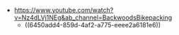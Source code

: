 - https://www.youtube.com/watch?v=Nz4dLVj1NEg&ab_channel=BackwoodsBikepacking
	- ((6450add4-859d-4af2-a775-eeee2a6181e6))
